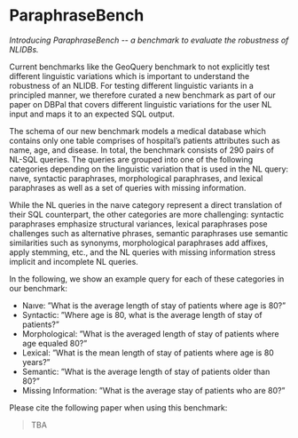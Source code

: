 # ParaphraseBench

*Introducing ParaphraseBench -- a benchmark to evaluate the robustness of NLIDBs.*

Current benchmarks like the GeoQuery benchmark to not explicitly test different linguistic variations which is important to understand the robustness of an NLIDB. For testing different linguistic variants in a principled manner, we therefore curated a new benchmark as part of our paper on DBPal that covers different linguistic variations for the user NL input and maps it to an expected SQL output.

The schema of our new benchmark models a medical database which contains only one table comprises of hospital’s patients attributes such as name, age, and disease. In total, the benchmark consists of 290 pairs of NL-SQL queries. The queries are grouped into one of the following categories depending on the linguistic variation that is used in the NL query: naıve, syntactic paraphrases, morphological paraphrases, and lexical paraphrases as well as a set of queries with missing information.

While the NL queries in the naıve category represent a direct translation of their SQL counterpart, the other categories are more challenging: syntactic paraphrases emphasize structural variances, lexical paraphrases pose challenges such as alternative phrases, semantic paraphrases use semantic similarities such as synonyms, morphological paraphrases add affixes, apply stemming, etc., and the NL queries with missing information stress implicit and incomplete NL queries.

In the following, we show an example query for each of these categories in our benchmark:

* Naıve: ”What is the average length of stay of patients where age is 80?”
* Syntactic: ”Where age is 80, what is the average length of stay of patients?”
* Morphological: ”What is the averaged length of stay of patients where age equaled 80?”
* Lexical: ”What is the mean length of stay of patients where age is 80 years?”
* Semantic: ”What is the average length of stay of patients older than 80?”
* Missing Information: ”What is the average stay of patients who are 80?”

Please cite the following paper when using this benchmark:

> TBA

